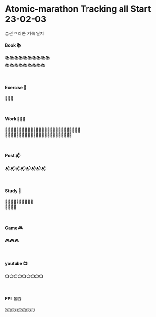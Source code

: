 # Atomic-marathon Tracking all Start 23-02-03 
습관 마라톤 기록 일지 


#### Book 📚
📚📚📚📚📚📚📚📚📚📚
<br>
📚📚📚📚📚📚📚📚📚

<br>

#### Exercise 🏃‍
🏃‍🏃‍🏃‍

<br>

#### Work 👨🏻‍💻
👨🏻‍💻👨🏻‍💻👨🏻‍💻👨🏻‍💻👨🏻‍💻👨🏻‍💻👨🏻‍💻👨🏻‍💻👨🏻‍💻
<br>
👨🏻‍💻👨🏻‍💻👨🏻‍💻👨🏻‍💻👨🏻‍💻👨🏻‍💻👨🏻‍💻👨🏻‍💻

<br>

#### Post 📬
📬📬📬📬📬📬📬📬

<br>

#### Study 📝
📝📝📝📝📝📝📝📝📝📝
<br>
📝📝📝📝

<br>

#### Game 🎮
🎮🎮🎮

<br>

#### youtube 📺
📺📺📺📺📺📺📺📺📺

<br>

#### EPL 🇬🇧
🇬🇧🇬🇧🇬🇧🇬🇧
<br>
